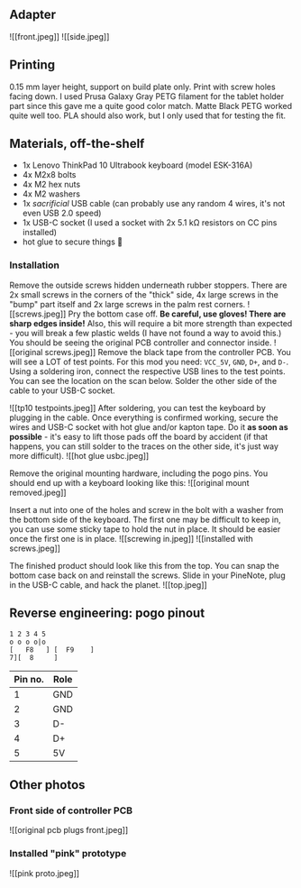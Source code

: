 ## Adapter
![[front.jpeg]]
![[side.jpeg]]
## Printing


0.15 mm layer height, support on build plate only. Print with screw holes facing down.
I used Prusa Galaxy Gray PETG filament for the tablet holder part since this gave me a quite good color match. Matte Black PETG worked quite well too. PLA should also work, but I only used that for testing the fit.
## Materials, off-the-shelf
- 1x Lenovo ThinkPad 10 Ultrabook keyboard (model ESK-316A)
- 4x M2x8 bolts
- 4x M2 hex nuts
- 4x M2 washers
- 1x _sacrificial_ USB cable (can probably use any random 4 wires, it's not even USB 2.0 speed)
- 1x USB-C socket (I used a socket with 2x 5.1 kΩ resistors on CC pins installed)
- hot glue to secure things 🤣
### Installation
Remove the outside screws hidden underneath rubber stoppers. There are 2x small screws in the corners of the "thick" side, 4x large screws in the "bump" part itself and 2x large screws in the palm rest corners.
![[screws.jpeg]]
Pry the bottom case off. **Be careful, use gloves! There are sharp edges inside!** Also, this will require a bit more strength than expected - you will break a few plastic welds (I have not found a way to avoid this.)
You should be seeing the original PCB controller and connector inside.
![[original screws.jpeg]]
Remove the black tape from the controller PCB. You will see a LOT of test points. For this mod you need: `VCC_5V`, `GND`, `D+`, and `D-`. Using a soldering iron, connect the respective USB lines to the test points. You can see the location on the scan below. Solder the other side of the cable to your USB-C socket.

![[tp10 testpoints.jpeg]]
After soldering, you can test the keyboard by plugging in the cable. Once everything is confirmed working, secure the wires and USB-C socket with hot glue and/or kapton tape. Do it **as soon as possible** - it's easy to lift those pads off the board by accident (if that happens, you can still solder to the traces on the other side, it's just way more difficult). 
![[hot glue usbc.jpeg]]

Remove the original mounting hardware, including the pogo pins. You should end up with a keyboard looking like this:
![[original mount removed.jpeg]]

Insert a nut into one of the holes and screw in the bolt with a washer from the bottom side of the keyboard. The first one may be difficult to keep in, you can use some sticky tape to hold the nut in place. It should be easier once the first one is in place. 
![[screwing in.jpeg]]
![[installed with screws.jpeg]]

The finished product should look like this from the top. You can snap the bottom case back on and reinstall the screws. Slide in your PineNote, plug in the USB-C cable, and hack the planet.
![[top.jpeg]]
## Reverse engineering: pogo pinout
```
1 2 3 4 5
o o o o|o
[   F8   ] [  F9    ]
7][  8     ]
```

| Pin no. | Role |
| ------- | ---- |
| 1       | GND  |
| 2       | GND  |
| 3       | D-   |
| 4       | D+   |
| 5       | 5V   |
## Other photos

### Front side of controller PCB
![[original pcb plugs front.jpeg]]

### Installed "pink" prototype
![[pink proto.jpeg]]

